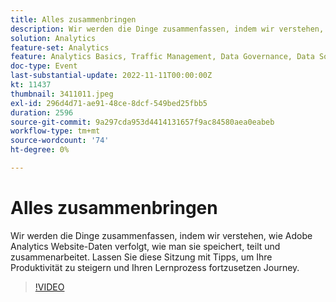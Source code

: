 ```yaml
---
title: Alles zusammenbringen
description: Wir werden die Dinge zusammenfassen, indem wir verstehen, wie Adobe Analytics Website-Daten verfolgt, wie man sie speichert, teilt und zusammenarbeitet. Lassen Sie diese Sitzung mit Tipps, um Ihre Produktivität zu steigern und Ihren Lernprozess fortzusetzen Journey.
solution: Analytics
feature-set: Analytics
feature: Analytics Basics, Traffic Management, Data Governance, Data Sources, Data Configuration and Collection
doc-type: Event
last-substantial-update: 2022-11-11T00:00:00Z
kt: 11437
thumbnail: 3411011.jpeg
exl-id: 296d4d71-ae91-48ce-8dcf-549bed25fbb5
duration: 2596
source-git-commit: 9a297cda953d4414131657f9ac84580aea0eabeb
workflow-type: tm+mt
source-wordcount: '74'
ht-degree: 0%

---
```


# Alles zusammenbringen

Wir werden die Dinge zusammenfassen, indem wir verstehen, wie Adobe Analytics Website-Daten verfolgt, wie man sie speichert, teilt und zusammenarbeitet. Lassen Sie diese Sitzung mit Tipps, um Ihre Produktivität zu steigern und Ihren Lernprozess fortzusetzen Journey.

>[!VIDEO](https://video.tv.adobe.com/v/3411011/?quality=12&learn=on)
